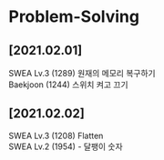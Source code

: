 # Problem-Solving<br>
## [2021.02.01]
SWEA Lv.3 (1289) 원재의 메모리 복구하기<br>
Baekjoon (1244) 스위치 켜고 끄기
## [2021.02.02]
SWEA Lv.3 (1208) Flatten<br>
SWEA Lv.2 (1954) - 달팽이 숫자<br>
